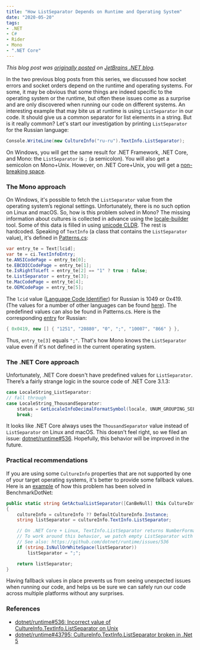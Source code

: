 ```yaml
---
title: "How ListSeparator Depends on Runtime and Operating System"
date: "2020-05-20"
tags:
- .NET
- C#
- Rider
- Mono
- ".NET Core"
---
```


*This blog post was [originally posted](https://blog.jetbrains.com/dotnet/2020/05/20/listseparator-depends-runtime-operating-system/) on [JetBrains .NET blog](https://blog.jetbrains.com/dotnet/).*

In the two previous blog posts from this series, we discussed how socket errors and socket orders depend on the runtime and operating systems. For some, it may be obvious that some things are indeed specific to the operating system or the runtime, but often these issues come as a surprise and are only discovered when running our code on different systems.
An interesting example that may bite us at runtime is using `ListSeparator` in our code. It should give us a common separator for list elements in a string. But is it really common?
Let's start our investigation by printing `ListSeparator` for the Russian language:

```cs
Console.WriteLine(new CultureInfo("ru-ru").TextInfo.ListSeparator);
```

On Windows, you will get the same result for .NET Framework, .NET Core, and Mono: the `ListSeparator` is `;` (a semicolon). You will also get a semicolon on Mono+Unix. However, on .NET Core+Unix, you will get a [non-breaking space](https://en.wikipedia.org/wiki/Non-breaking_space).

<!--more-->

### The Mono approach

On Windows, it's possible to fetch the <code>ListSeparator</code> value from the operating system’s regional settings. Unfortunately, there is no such option on Linux and macOS. So, how is this problem solved in Mono?
The missing information about cultures is collected in advance using the <a href="https://github.com/mono/mono/tree/mono-6.10.0.104/tools/locale-builder">locale-builder</a> tool. Some of this data is filled in using <a href="http://www.unicode.org/Public/cldr/">unicode CLDR</a>. The rest is hardcoded. Speaking of <code>TextInfo</code> (a class that contains the <code>ListSeparator </code>value), it's defined in <a href="https://github.com/mono/mono/blob/mono-6.10.0.104/tools/locale-builder/Patterns.cs#L1610">Patterns.c</a><a href="https://github.com/mono/mono/blob/mono-6.10.0.104/tools/locale-builder/Patterns.cs#L1610">s</a>:

```cs
var entry_te = Text[lcid];
var te = ci.TextInfoEntry;
te.ANSICodePage = entry_te[0];
te.EBCDICCodePage = entry_te[1];
te.IsRightToLeft = entry_te[2] == "1" ? true : false;
te.ListSeparator = entry_te[3];
te.MacCodePage = entry_te[4];
te.OEMCodePage = entry_te[5];
```

The <code>lcid</code> value (<a href="https://docs.microsoft.com/en-us/openspecs/windows_protocols/ms-lcid/70feba9f-294e-491e-b6eb-56532684c37f">Language Code Identifier</a>) for Russian is 1049 or 0x419. (The values for a number of other languages can be found <a href="https://www.science.co.il/language/Locale-codes.php">here</a>).
The predefined values can also be found in Patterns.cs. Here is the corresponding <a href="https://github.com/mono/mono/blob/mono-6.10.0.104/tools/locale-builder/Patterns.cs#L665">entry</a> for Russian:

```cs
{ 0x0419, new [] { "1251", "20880", "0", ";", "10007", "866" } },
```

Thus, <code>entry_te[3]</code> equals <code>";"</code>. That's how Mono knows the <code>ListSeparator</code> value even if it's not defined in the current operating system.

### The .NET Core approach

Unfortunately, .NET Core doesn't have predefined values for <code>ListSeparator</code>. There’s a fairly strange logic in the source code of .NET Core 3.1.3:

```cs
case LocaleString_ListSeparator:
// fall through
case LocaleString_ThousandSeparator:
    status = GetLocaleInfoDecimalFormatSymbol(locale, UNUM_GROUPING_SEPARATOR_SYMBOL, value, valueLength);
    break;
```

It looks like .NET Core always uses the <code>ThousandSeparator</code> value instead of <code>ListSeparator</code> on Linux and macOS. This doesn't feel right, so we filed an issue: <a href="https://github.com/dotnet/runtime/issues/536">dotnet/runtime#536</a>. Hopefully, this behavior will be improved in the future.

### Practical recommendations

If you are using some <code>CultureInfo</code> properties that are not supported by one of your target operating systems, it's better to provide some fallback values. Here is an <a href="https://github.com/dotnet/BenchmarkDotNet/commit/0c48c2862f69a63407898680d18dd76b988c4197#diff-225f35e5288a4b6836d56a4fef7b6adc">example</a> of how this problem has been solved in BenchmarkDotNet:

```cs
public static string GetActualListSeparator([CanBeNull] this CultureInfo cultureInfo)
{
    cultureInfo = cultureInfo ?? DefaultCultureInfo.Instance;
    string listSeparator = cultureInfo.TextInfo.ListSeparator;

    // On .NET Core + Linux, TextInfo.ListSeparator returns NumberFormat.NumberGroupSeparator
    // To work around this behavior, we patch empty ListSeparator with ";"
    // See also: https://github.com/dotnet/runtime/issues/536
    if (string.IsNullOrWhiteSpace(listSeparator))
        listSeparator = ";";

    return listSeparator;
}
```

Having fallback values in place prevents us from seeing unexpected issues when running our code, and helps us be sure we can safely run our code across multiple platforms without any surprises.

### References

* [dotnet/runtime#536: Incorrect value of CultureInfo.TextInfo.ListSeparator on Unix](https://github.com/dotnet/runtime/issues/536)
* [dotnet/runtime#43795: CultureInfo.TextInfo.ListSeparator broken in .Net 5](https://github.com/dotnet/runtime/issues/43795)